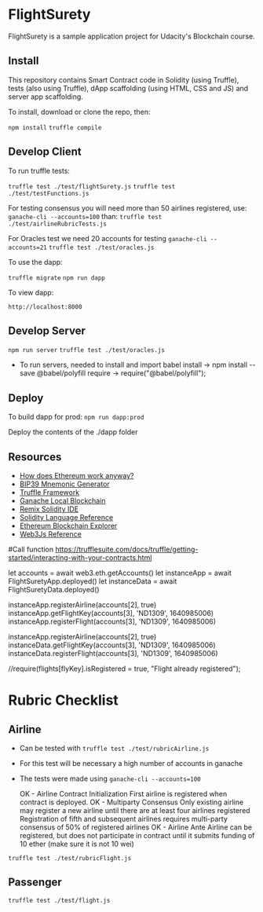 # FlightSurety

FlightSurety is a sample application project for Udacity's Blockchain course.

## Install

This repository contains Smart Contract code in Solidity (using Truffle), tests (also using Truffle), dApp scaffolding (using HTML, CSS and JS) and server app scaffolding.

To install, download or clone the repo, then:

`npm install`
`truffle compile`

## Develop Client

To run truffle tests:

`truffle test ./test/flightSurety.js`
`truffle test ./test/testFunctions.js`

For testing consensus you will need more than 50 airlines registered, use:
`ganache-cli --accounts=100`
than:
`truffle test ./test/airlineRubricTests.js`

For Oracles test we need 20 accounts for testing
`ganache-cli --accounts=21`
`truffle test ./test/oracles.js`

To use the dapp:

`truffle migrate`
`npm run dapp`

To view dapp:

`http://localhost:8000`

## Develop Server

`npm run server`
`truffle test ./test/oracles.js`

* To run servers, needed to install and import babel
install -> npm install --save @babel/polyfill
require -> require("@babel/polyfill");

## Deploy

To build dapp for prod:
`npm run dapp:prod`

Deploy the contents of the ./dapp folder


## Resources

* [How does Ethereum work anyway?](https://medium.com/@preethikasireddy/how-does-ethereum-work-anyway-22d1df506369)
* [BIP39 Mnemonic Generator](https://iancoleman.io/bip39/)
* [Truffle Framework](http://truffleframework.com/)
* [Ganache Local Blockchain](http://truffleframework.com/ganache/)
* [Remix Solidity IDE](https://remix.ethereum.org/)
* [Solidity Language Reference](http://solidity.readthedocs.io/en/v0.4.24/)
* [Ethereum Blockchain Explorer](https://etherscan.io/)
* [Web3Js Reference](https://github.com/ethereum/wiki/wiki/JavaScript-API)

#Call function
https://trufflesuite.com/docs/truffle/getting-started/interacting-with-your-contracts.html

let accounts = await web3.eth.getAccounts()
let instanceApp = await FlightSuretyApp.deployed()
let instanceData = await FlightSuretyData.deployed()

instanceApp.registerAirline(accounts[2], true)
instanceApp.getFlightKey(accounts[3], 'ND1309', 1640985006)
instanceApp.registerFlight(accounts[3], 'ND1309', 1640985006)

instanceApp.registerAirline(accounts[2], true)
instanceData.getFlightKey(accounts[3], 'ND1309', 1640985006)
instanceData.registerFlight(accounts[3], 'ND1309', 1640985006)

//require(flights[flyKey].isRegistered = true, "Flight already registered");

# Rubric Checklist 

## Airline

* Can be tested with `truffle test ./test/rubricAirline.js`
*   For this test will be necessary a high number of accounts in ganache
*   The tests were made using `ganache-cli --accounts=100` 

    OK - Airline Contract Initialization
        First airline is registered when contract is deployed.
    OK - Multiparty Consensus 
        Only existing airline may register a new airline until there are at least four airlines registered
        Registration of fifth and subsequent airlines requires multi-party consensus of 50% of registered airlines
    OK - Airline Ante
        Airline can be registered, but does not participate in contract until it submits funding of 10 ether (make sure it is not 10 wei)

`truffle test ./test/rubricFlight.js`

## Passenger   
`truffle test ./test/flight.js`


